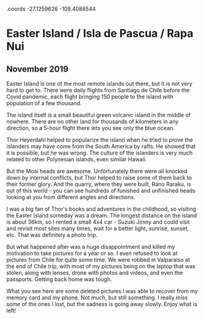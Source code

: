 .coords -27.1259626 -109.4088544

# Easter Island / Isla de Pascua / Rapa Nui
## November 2019

Easter Island is one of the most remote islands out there, but it is not very hard to get to. There were daily flights
from Santiago de Chile before the Covid pandemic, each flight bringing 150 people to the island with population of a few thousand.

The island itself is a small beautiful green volcanic island in the middle of nowhere.
There are no other land for thousands of kilometers in any direction, so a 5-hour flight there lets you see only the blue ocean.

Thor Heyerdahl helped to popularize the island when he tried to prove the islanders may have come from the South America
by rafts. He showed that it is possible, but he was wrong. The culture of the islanders is very much related to other
Polynesian islands, even similar Hawaii. 

But the Moai heads are awesome. Unfortunately there were all knocked down by internal conflicts, but Thor helped to raise
some of them back to their former glory. And the quarry, where they were built, Rano Raraku, is out of this world - you
can see hundreds of funished and unfinished heads looking at you from different angles and directions.

I was a big fan of Thor's books and adventures in the childhood, so visiting the Easter Island someday was a dream.
The longest distance on the island is about 36km, so I rented a small 4x4 car - Suzuki Jimny and could visit and 
revisit most sites many times, wait for a better light, sunrise, sunset, etc. That was definitely a photo trip.

But what happened after was a huge disappointment and killed my motivation to take pictures for a year or so.
I even refused to look at pictures from Chile for quite some time. We were robbed in Valparaiso at the end of Chile
trip, with most of my pictures being on the laptop that was stolen, along with lenses, drone with photos and videos,
and even the passports. Getting back home was tough.

What you see here are some deleted pictures I was able to recover from my memory card and my phone. Not much, but
still something. I really miss some of the ones I lost, but the sadness is going away slowly. Enjoy what is left!

